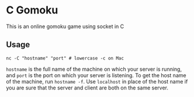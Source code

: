 # C Gomoku
This is an online gomoku game using socket in C

## Usage
```shell
nc -C "hostname" "port" # lowercase -c on Mac
```
`hostname` is the full name of the machine on which your server is running, and `port` is the port on which your server is listening. To get the host name of the machine, run `hostname -f`. Use `localhost` in place of the host name if you are sure that the server and client are both on the same server.

